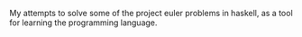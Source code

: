 My attempts to solve some of the project euler problems in haskell,
as a tool for learning the programming language.
